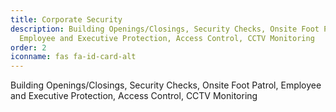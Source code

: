 ```yaml
---
title: Corporate Security
description: Building Openings/Closings, Security Checks, Onsite Foot Patrol,
  Employee and Executive Protection, Access Control, CCTV Monitoring
order: 2
iconname: fas fa-id-card-alt
---
```

Building Openings/Closings, 
Security Checks, 
Onsite Foot Patrol, 
Employee and Executive Protection, 
Access Control, 
CCTV Monitoring